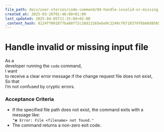 ```yaml
---
file_path: docs/user-stories/code-command/04-handle-invalid-or-missing-input-file.md
created_at: 2025-03-26T01:46:08+01:00
last_updated: 2025-04-05T11:15:04+02:00
_content_hash: 8124ff001877ba68f72c28d12165ebe9c2249cf6718379f6b68d85652c510b54
---
```


# Handle invalid or missing input file  
As a  
developer running the `code` command,  
I want  
to receive a clear error message if the change request file does not exist,  
So that  
I’m not confused by cryptic errors.

### Acceptance Criteria
- If the specified file path does not exist, the command exits with a message like:  
  `"❌ Error: File <filename> not found."`
- The command returns a non-zero exit code.